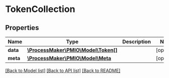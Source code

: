 # TokenCollection

## Properties
Name | Type | Description | Notes
------------ | ------------- | ------------- | -------------
**data** | [**\ProcessMaker\PMIO\Model\Token[]**](Token.md) |  | [optional] 
**meta** | [**\ProcessMaker\PMIO\Model\Meta**](Meta.md) |  | [optional] 

[[Back to Model list]](../README.md#documentation-for-models) [[Back to API list]](../README.md#documentation-for-api-endpoints) [[Back to README]](../README.md)


